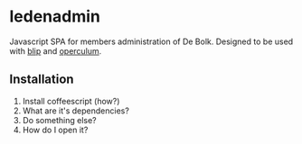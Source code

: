 ledenadmin
==========
Javascript SPA for members administration of De Bolk. Designed to be used with [blip](https://github.com/debolk/blip) and [operculum](https://github.com/debolk/operculum).

## Installation
1. Install coffeescript (how?)
1. What are it's dependencies?
1. Do something else?
1. How do I open it?
